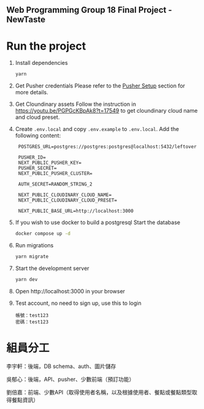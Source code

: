 ## Web Programming Group 18 Final Project - NewTaste

# Run the project

1. Install dependencies
   ```bash
   yarn
   ```
2. Get Pusher credentials
   Please refer to the [Pusher Setup](#pusher-setup) section for more details.

3. Get Cloundinary assets
   Follow the instruction in https://youtu.be/PGPGcKBpAk8?t=17549 to get cloundinary cloud name and cloud preset.

4. Create `.env.local` and copy `.env.example` to `.env.local`. Add the following content:

   ```text
    POSTGRES_URL=postgres://postgres:postgres@localhost:5432/leftover

    PUSHER_ID=
    NEXT_PUBLIC_PUSHER_KEY=
    PUSHER_SECRET=
    NEXT_PUBLIC_PUSHER_CLUSTER=

    AUTH_SECRET=RANDOM_STRING_2

    NEXT_PUBLIC_CLOUDINARY_CLOUD_NAME=
    NEXT_PUBLIC_CLOUDINARY_CLOUD_PRESET=

    NEXT_PUBLIC_BASE_URL=http://localhost:3000
   ```

5. If you wish to use docker to build a postgresql Start the database
   ```bash
   docker compose up -d
   ```
6. Run migrations
   ```bash
   yarn migrate
   ```
7. Start the development server
   ```bash
   yarn dev
   ```
6. Open http://localhost:3000 in your browser
7. Test account, no need to sign up, use this to login
   ```text
   帳號：test123
   密碼：test123
   ```

# 組員分工

李宇軒：後端，DB schema、auth、圖片儲存

吳郁心：後端，API、pusher、少數前端（預訂功能）

劉倍嘉：前端、少數API（取得使用者名稱，以及根據使用者、餐點或餐點類型取得餐點資訊）
